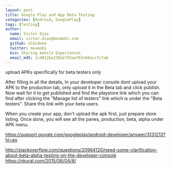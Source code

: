 ```yaml
---
layout: post
title: Google Play and App Beta Testing 
categories: [Android, GooglePlay]
tags: [Testing]
author:
  name: Victor Dias
  email: victor.dias@meumobi.com
  github: elbidone
  twitter: meumobi
  bio: Sharing mobile Experiences
  email_md5: 1cd012be2382e755aa763c66acc7cfa6
---
```


upload APKs specifically for beta testers only

After filling in all the details, In your developer console dont upload your APK to the production tab, only upload it in the Beta tab and click publish. Now wait for it to get published and find the playstore link which you can find after clicking the "Manage list of testers" link which is under the "Beta testers". Share this link with your beta users.

When you create your app, don't upload the apk first, just prepare store listing. Once done, you will see all the panes, production, beta, alpha under APK menu.

https://support.google.com/googleplay/android-developer/answer/3131213?hl=en

http://stackoverflow.com/questions/20984120/need-some-clarification-about-beta-alpha-testing-on-the-developer-console
https://nkural.com/2015/06/04/8/